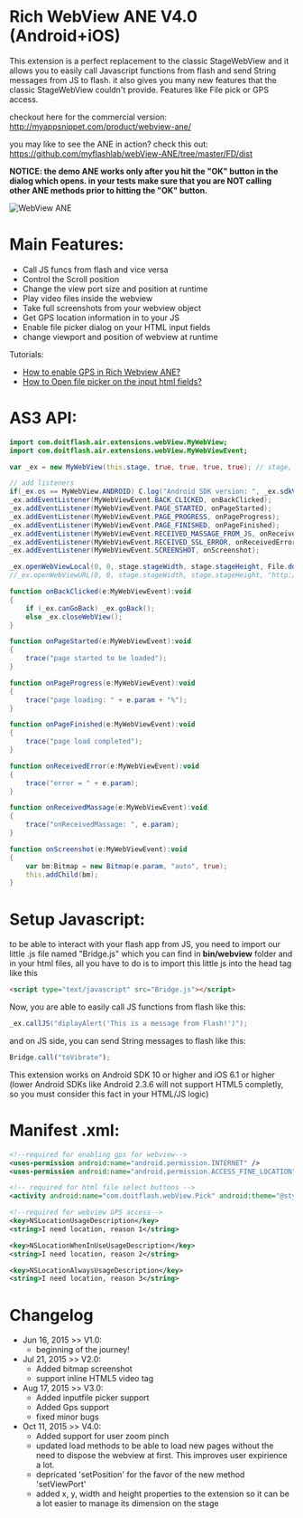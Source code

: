 # Rich WebView ANE V4.0 (Android+iOS)
This extension is a perfect replacement to the classic StageWebView and it allows you to easily call Javascript functions from flash and send String messages from JS to flash. it also gives you many new features that the classic StageWebView couldn't provide. Features like File pick or GPS access.

checkout here for the commercial version: http://myappsnippet.com/product/webview-ane/

you may like to see the ANE in action? check this out: https://github.com/myflashlab/webView-ANE/tree/master/FD/dist

**NOTICE: the demo ANE works only after you hit the "OK" button in the dialog which opens. in your tests make sure that you are NOT calling other ANE methods prior to hitting the "OK" button.**

![WebView ANE](http://myappsnippet.com/wp-content/uploads/2015/06/web-view-adobe-air-extension_preview.jpg)

# Main Features:
* Call JS funcs from flash and vice versa
* Control the Scroll position
* Change the view port size and position at runtime
* Play video files inside the webview
* Take full screenshots from your webview object
* Get GPS location information in to your JS
* Enable file picker dialog on your HTML input fields
* change viewport and position of webview at runtime

Tutorials:
* [How to enable GPS in Rich Webview ANE?](http://myappsnippet.com/adobe-air-stagewebview-gps/)
* [How to Open file picker on the input html fields?](http://myappsnippet.com/adobe-air-html-file-pick-webview/)

# AS3 API:
```actionscript
import com.doitflash.air.extensions.webView.MyWebView;
import com.doitflash.air.extensions.webView.MyWebViewEvent;

var _ex = new MyWebView(this.stage, true, true, true, true); // stage, enableBitmapCapture, enableCookies, enableGps, enableZoom

// add listeners
if(_ex.os == MyWebView.ANDROID) C.log("Android SDK version: ", _ex.sdkVersion);
_ex.addEventListener(MyWebViewEvent.BACK_CLICKED, onBackClicked);
_ex.addEventListener(MyWebViewEvent.PAGE_STARTED, onPageStarted);
_ex.addEventListener(MyWebViewEvent.PAGE_PROGRESS, onPageProgress);
_ex.addEventListener(MyWebViewEvent.PAGE_FINISHED, onPageFinished);
_ex.addEventListener(MyWebViewEvent.RECEIVED_MASSAGE_FROM_JS, onReceivedMassage);
_ex.addEventListener(MyWebViewEvent.RECEIVED_SSL_ERROR, onReceivedError);
_ex.addEventListener(MyWebViewEvent.SCREENSHOT, onScreenshot);

_ex.openWebViewLocal(0, 0, stage.stageWidth, stage.stageHeight, File.documentsDirectory.resolvePath("webview/index.html"));
//_ex.openWebViewURL(0, 0, stage.stageWidth, stage.stageHeight, "http://www.google.com");

function onBackClicked(e:MyWebViewEvent):void
{
	if (_ex.canGoBack) _ex.goBack();
	else _ex.closeWebView();
}

function onPageStarted(e:MyWebViewEvent):void
{
	trace("page started to be loaded");
}

function onPageProgress(e:MyWebViewEvent):void
{
	trace("page loading: " + e.param + "%");
}

function onPageFinished(e:MyWebViewEvent):void
{
	trace("page load completed");
}

function onReceivedError(e:MyWebViewEvent):void
{
	trace("error = " + e.param);
}

function onReceivedMassage(e:MyWebViewEvent):void
{
	trace("onReceivedMassage: ", e.param);
}

function onScreenshot(e:MyWebViewEvent):void
{
	var bm:Bitmap = new Bitmap(e.param, "auto", true);
	this.addChild(bm);
}
```

# Setup Javascript:
to be able to interact with your flash app from JS, you need to import our little .js file named "Bridge.js" which you can find in **bin/webview** folder and in your html files, all you have to do is to import this little js into the head tag like this
```html
<script type="text/javascript" src="Bridge.js"></script>
```
Now, you are able to easily call JS functions from flash like this:
```actionscript
_ex.callJS("diplayAlert('This is a message from Flash!')");
```

and on JS side, you can send String messages to flash like this:
```javascript
Bridge.call("toVibrate");
```

This extension works on Android SDK 10 or higher and iOS 6.1 or higher (lower Android SDKs like Android 2.3.6 will not support HTML5 completly, so you must consider this fact in your HTML/JS logic)

# Manifest .xml:
```xml
<!--required for enabling gps for webview-->
<uses-permission android:name="android.permission.INTERNET" />
<uses-permission android:name="android.permission.ACCESS_FINE_LOCATION" />

<!-- required for html file select buttons -->
<activity android:name="com.doitflash.webView.Pick" android:theme="@style/Theme.Transparent" />

<!--required for webview GPS access-->
<key>NSLocationUsageDescription</key>
<string>I need location, reason 1</string>

<key>NSLocationWhenInUseUsageDescription</key>
<string>I need location, reason 2</string>

<key>NSLocationAlwaysUsageDescription</key>
<string>I need location, reason 3</string>
```

# Changelog
- Jun 16, 2015	>> V1.0: 	
  - beginning of the journey!
- Jul 21, 2015	>> V2.0: 	
  - Added bitmap screenshot
  - support inline HTML5 video tag
- Aug 17, 2015	>> V3.0:
  - Added inputfile picker support
  - Added Gps support
  - fixed minor bugs
- Oct 11, 2015	>> V4.0:
  - Added support for user zoom pinch
  - updated load methods to be able to load new pages without the need to dispose the webview at first. This improves user expirience a lot.
  - depricated 'setPosition' for the favor of the new method 'setViewPort'
  - added x, y, width and height properties to the extension so it can be a lot easier to manage its dimension on the stage